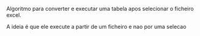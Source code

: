 Algoritmo para converter e executar uma tabela apos selecionar o ficheiro excel.

A ideia é que ele execute a partir de um ficheiro e nao por uma selecao
